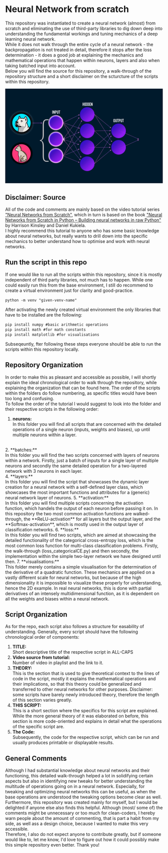 # Neural Network from scratch
This repository was instantiated to create a neural network (almost) from scratch and eliminating the use of third-party libraries to dig down deep into understanding the fundamental workings and tuning mechanics of a deep learning neural network. <br>
While it does not walk through the entire cycle of a neural network - the backpropagation is not treated in detail, therefore it stops after the loss determination - it does a good job at explaining the mechanics and mathematical operations that happen within neurons, layers and also when taking batched input into account. <br>
Below you will find the source for this repository, a walk-through of the repository structure and a short disclaimer on the scturcture of the scripts within this repository.

![](https://github.com/NCKarlin/Neural-Network-from-scratch/blob/main/NN-from-scratch/files/Basic_NN_viz.gif)

## Disclaimer: Source
All of the code and comments are mainly based on the video tutorial series ["Neural Networks from Scratch"](https://www.youtube.com/watch?v=Wo5dMEP_BbI&list=PLQVvvaa0QuDcjD5BAw2DxE6OF2tius3V3&ab_channel=sentdex), which in turn is based on the book ["Neural Networks from Scratch in Python – Building neural networks in raw Python"](https://nnfs.io/) by Harrison Kinsley and Daniel Kukiela. <br>
I highly recommend this tutorial to anyone who has some basic knowledge about neural networks, but really wants to drill down into the specific mechanics to better understand how to optimise and work with neural networks.

## Run the script in this repo
If one would like to run all the scripts within this repository, since it is mostly independent of third party libraries, not much has to happen. While one could easily run this from the base environment, I still do recommend to create a virtual environment just for clarity and good-practice.
```
python -m venv "given-venv-name"
```
After activating the newly created virtual environment the only libraries that have to be installed are the following:
```
pip install numpy #basic arithmetic operations
pip install math #for math constants 
pip install matplotlib #for visualisations
```
Subseqeuntly, fter following these steps everyone should be able to run the scripts within this repository locally.

## Repository Organization
In order to make this as pleasant and accessible as possible, I will shortly explain the ideal chronological order to walk through the repository, while explaining the organization that can be found here. The order of the scripts within the folders do follow numbering, as specific titles would have been too long and confusing. <br>
To follow the order of the tutorial I would suggest to look into the folder and their respective scripts in the following order:
1. **neurons:**<br>
In this folder you will find all scripts that are concerned with the detailed operations of a single neuron (inputs, weights and biases), up until multiple neurons within a layer. <br>
<br>
2. **batches:**<br>
In this folder you will find the two scripts concerned with layers of neurons within a network. Firstly, just a batch of inputs for a single layer of multiple neurons and secondly the same detailed operation for a two-layered network with 3 neurons in each layer.
<br>
4. **layers:**<br>
In this folder you will find the script that showcases the dynamic layer creation for a neural network with a self-defined layer class, which showcases the most important functions and attributes for a (generic) neural network layer of neurons. 
5. **activation:**<br>
In this folder you will find multiple scripts concerning the activation function, which handels the output of each neuron before passing it on. In this repository the two most common activation functions are walked-through, the **ReLU-activation** for all layers but the output layer, and the **Softmax-activation**, which is mostly used in the output layer of classification networks.
6. **loss:**<br>
In this folder you will find two scripts, which are aimed at showcasing the detailed functionality of the categorical cross-entropy loss, which is the most common loss function for multi-class classification problems. Firstly, the walk-through (loss_categoricalCE.py) and then secondly, the implementation within the simple two-layer network we have designed until then.
7. **visualisations:**<br>
This folder merely contains a simple visualisation for the determination of the derivative of a quadratic function. These mechanics are applied on a vastly different scale for neural networks, but because of the high dimensionality it is impossible to visualize these properly for understanding, hence the 2D example. In real neural networks, this is done with partial derivatives of an intensely multidimensional function, as it is dependent on all the weights and biases within a neural network.

## Script Organization
As for the repo, each script also follows a structure for easability of understanding. Generally, every script should have the following chronological order of components:<br>
1. **TITLE:** <br>
Short descriptive title of the respective script in ALL-CAPS
2. **Video source from tutorial:**<br>
Number of video in playlist and the link to it. 
3. **THEORY:** <br>
This is the section that is used to give theoretical context to the lines of code in the script, mostly it explains the mathematical operations and their implications, so that this theory could be generalized and transferred to other neural networks for other purposes. Disclaimer: some scripts have barely newly introduced theory, therefore the length of this section varies greatly.
4. **THIS SCRIPT:** <br>
This is a short section where the specifics for this script are explained. While the more general theory of it was elaborated on before, this section is more code-oriented and explains in detail what the operations of the specific script are. 
5. **The Code:** <br>
Subsequently, the code for the respective script, which can be run and usually produces printable or displayable results.

## General Comments
Although I had substantial knowledge about neural networks and their functioning, this detailed walk-through helped a lot in solidifying certain aspects but also in identifying new tweaks for better understanding the multitude of operations going on in a neural network. Especially, for tweaking and optimizing neural networks this can be useful, as when the base operations are understood the tweaking options become clear as well. <br>
Furthermore, this repository was created mainly for myself, but I would be delighted if anyone else also finds this helpful. Although (most/ some of) the comments might be unnecessary or too much for clean-coders, I hereby warn people about the amount of commenting, that is part a habit from my side, as well ass a design choice, because I wanted to make this very accessible. <br>
Therefore, I also do not expect anyone to contribute greatly, but if someone would like to, let me know, I'd love to figure out how it could possibly make this simple repository even better. Thank you!
